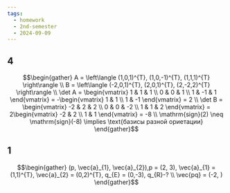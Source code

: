 ```yaml
---
tags:
  - homework
  - 2nd-semester
  - 2024-09-09
---
```

## 4

$$\begin{gather}
A = \left\langle (1,0,1)^{T}, (1,0,-1)^{T}, (1,1,1)^{T} \right\rangle \\
B = \left\langle (-2,0,1)^{T}, (2,0,1)^{T}, (2,-2,2)^{T} \right\rangle \\
\det A = \begin{vmatrix}
1 & 1 & 1 \\
0 & 0 & 1 \\
1 & -1 & 1
\end{vmatrix} = -\begin{vmatrix}
1 & 1 \\
1 & -1
\end{vmatrix} = 2 \\
\det B = \begin{vmatrix}
-2 & 2 & 2 \\
0 & 0 & -2 \\
1 & 1 & 2
\end{vmatrix} = 2\begin{vmatrix}
-2 & 2 \\
1 & 1
\end{vmatrix} = -8 \\
\mathrm{sign}(2) \neq \mathrm{sign}(-8) \implies \text{базисы разной ориетации}
\end{gather}$$

## 1

$$\begin{gather}
(p, \vec{a}_{1}, \vec{a}_{2}),p = (2, 3), \vec{a}_{1} = (1,1)^{T}, \vec{a}_{2} = (0,2)^{T}, q_{E} = (0,-3), q_{R}-? \\
\vec{pq} = (-2, )
\end{gather}$$